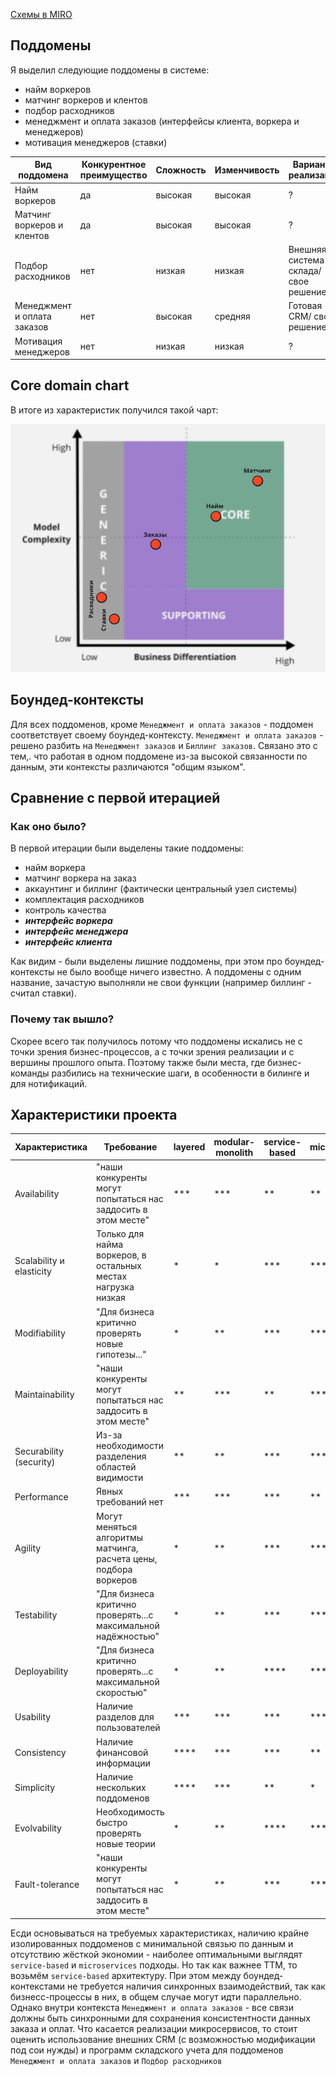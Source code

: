 [Схемы в MIRO](https://miro.com/app/board/uXjVMG33R8E=/?share_link_id=50370757513)

## Поддомены

Я выделил следующие поддомены в системе:
* найм воркеров
* матчинг воркеров и клентов
* подбор расходников
* менеджмент и оплата заказов (интерфейсы клиента, воркера и менеджеров)
* мотивация менеджеров (ставки)

| Вид поддомена               | Конкурентное преимущество | Сложность | Изменчивость | Варианты реализации                  | Интерес проблемы | Предполагаемый вид поддомена |
|-----------------------------|---------------------------|-----------|--------------|--------------------------------------|------------------|------------------------------|
| Найм воркеров               | да                        | высокая   | высокая      | ?                                    | высокий          | core                         |
| Матчинг воркеров и клентов  | да                        | высокая   | высокая      | ?                                    | высокий          | core                         |
| Подбор расходников          | нет                       | низкая    | низкая       | Внешняя система склада/ свое решение | низкий           | generic                      |
| Менеджмент и оплата заказов | нет                       | высокая   | средняя      | Готовая CRM/ своё решение            | средний          | support                      |
| Мотивация менеджеров        | нет                       | низкая    | низкая       | ?                                    | низкий           | generic                      |

## Core domain chart 

В итоге из характеристик получился такой чарт:

![cdc.png](cdc.png)

## Боундед-контексты

Для всех поддоменов, кроме `Менеджмент и оплата заказов` - поддомен соответствует своему боундед-контексту.
`Менеджмент и оплата заказов` - решено разбить на `Менеджмент заказов` и `Биллинг заказов`. Связано это с тем,.
что работая в одном поддомене из-за высокой связанности по данным, эти контексты различаются "общим языком".

## Сравнение с первой итерацией

### Как оно было?

В первой итерации были выделены такие поддомены:

* найм воркера
* матчинг воркера на заказ
* аккаунтинг и биллинг (фактически центральный узел системы)
* комплектация расходников
* контроль качества
* ***интерфейс воркера***
* ***интерфейс менеджера***
* ***интерфейс клиента***

Как видим - были выделены лишние поддомены, при этом про боундед-контексты не было вообще ничего известно. 
А поддомены с одним название, зачастую выполняли не свои функции (например биллинг - считал ставки).

### Почему так вышло?

Скорее всего так получилось потому что поддомены искались не с точки зрения бизнес-процессов, 
а с точки зрения реализации и с вершины прошлого опыта. Поэтому также были места, где бизнес-команды 
разбились на технические шаги, в особенности в билинге и для нотификаций.

## Характеристики проекта

| Характеристика           | Требование                                                        | layered | modular-monolith | service-based | microservices |
|--------------------------|-------------------------------------------------------------------|---------|------------------|---------------|---------------|
| Availability             | "наши конкуренты могут попытаться нас заддосить в этом месте"     | ***     | ***              | **            | **            |
| Scalability и elasticity | Только для найма воркеров, в остальных местах нагрузка низкая     | *       | *                | ***           | ****          |
| Modifiability            | "Для бизнеса критично проверять новые гипотезы..."                | *       | **               | ***           | ****          |
| Maintainability          | "наши конкуренты могут попытаться нас заддосить в этом месте"     | **      | ***              | **            | ****          |
| Securability (security)  | Из-за необходимости разделения областей видимости                 | **      | **               | ***           | ****          |
| Performance              | Явных требований нет                                              | ***     | ***              | ***           | **            |
| Agility                  | Могут меняться алгоритмы матчинга, расчета цены, подбора воркеров | *       | **               | ***           | ****          |
| Testability              | "Для бизнеса критично проверять...с максимальной надёжностью"     | *       | **               | ***           | ****          |
| Deployability            | "Для бизнеса критично проверять...с максимальной скоростью"       | *       | **               | ****          | ****          |
| Usability                | Наличие разделов для пользователей                                | ***     | ***              | ***           | ***           |
| Consistency              | Наличие финансовой информации                                     | ****    | ***              | ***           | **            |
| Simplicity               | Наличие нескольких поддоменов                                     | ****    | ***              | **            | *             |
| Evolvability             | Необходимость быстро проверять новые теории                       | *       | **               | ****          | ****          |
| Fault-tolerance          | "наши конкуренты могут попытаться нас заддосить в этом месте"     | *       | **               | ***           | ****          |

Есди основываться на требуемых характеристиках, наличию крайне изолированных поддоменов с минимальной связью по данным
и отсутствию жёсткой экономии - наиболее оптимальными выглядят `service-based` и `microservices` подходы.
Но так как важнее ТТМ, то возьмём `service-based` архитектуру. 
При этом между боундед-контекстами не требуется наличия синхронных взаимодействий, так как бизнесс-процессы в них,
в общем случае могут идти параллельно. Однако внутри контекста `Менеджмент и оплата заказов` - все связи должны быть
синхронными для сохранения консистентности данных заказа и оплат.
Что касается реализации микросервисов, то стоит оценить использование внешних CRM (с возможностью модификации под сои нужды) 
и программ складского учета для поддоменов `Менеджмент и оплата заказов` и `Подбор расходников`

